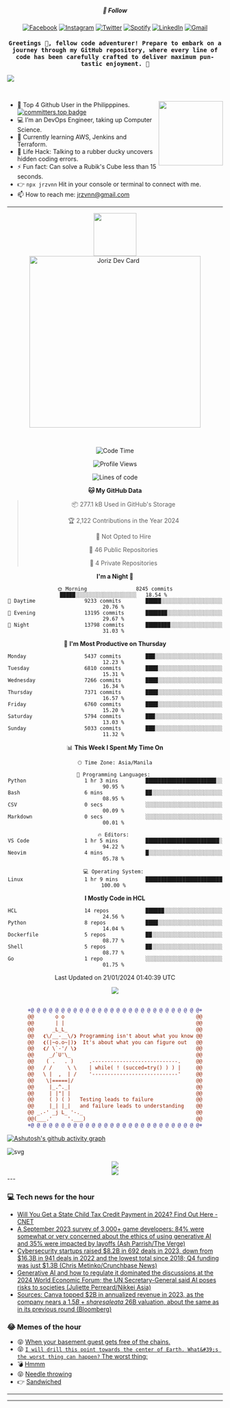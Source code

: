 <h5 align="center">💬 Follow</h5>
<div align="center">

[![Facebook](https://img.shields.io/badge/Facebook-%231877F2.svg?style=for-the-badge&logo=Facebook&logoColor=white)](https://www.facebook.com/Horisyo/)
[![Instagram](https://img.shields.io/badge/Instagram-%23E4405F.svg?style=for-the-badge&logo=Instagram&logoColor=white)](https://www.instagram.com/jrzvnn_/)
[![Twitter](https://img.shields.io/badge/Twitter-%231DA1F2.svg?style=for-the-badge&logo=Twitter&logoColor=white)](https://twitter.com/jrz_studies)
[![Spotify](https://img.shields.io/badge/Spotify-%231ED760.svg?style=for-the-badge&logo=Spotify&logoColor=white)](https://open.spotify.com/user/217td4qrc6mzqjodfalmzjpdi?si=b93099b9078c4ccb)
[![LinkedIn](https://img.shields.io/badge/LinkedIn-%230077B5.svg?style=for-the-badge&logo=LinkedIn&logoColor=white)](https://www.linkedin.com/in/jrz-vnn/)
[![Gmail](https://img.shields.io/badge/Gmail-D14836?style=for-the-badge&logo=gmail&logoColor=white)](mailto:jrzvnn@gmail.com)

</div>
<h4 align="center"><samp>Greetings 👋, fellow code adventurer! Prepare to embark on a journey through my GitHub repository, where every line of code has been carefully crafted to deliver maximum pun-tastic enjoyment. 🚀 </samp></h4>

<!--horizontal divider(gradiant)-->
<img src="https://user-images.githubusercontent.com/73097560/115834477-dbab4500-a447-11eb-908a-139a6edaec5c.gif">

&nbsp; 

<img align='right' src='https://github.com/Rishit-dagli/Rishit-dagli/blob/master/images/octocat-anime.gif' width='150"'>

- 🚀 Top 4 Github User in the Philipppines. [![committers.top badge](https://user-badge.committers.top/philippines/jrzvnn.svg)](https://user-badge.committers.top/philippines/USERNAME)
- 💻 I’m an DevOps Engineer, taking up Computer Science.
- 🤖 Currently learning AWS, Jenkins and Terraform.
- 🎯 Life Hack: Talking to a rubber ducky uncovers hidden coding errors.
- ⚡ Fun fact: Can solve a Rubik's Cube less than 15 seconds.
- 👉 `npx jrzvnn` Hit in your console or terminal to connect with me.
- 📫 How to reach me: jrzvnn@gmail.com

---

<!--🖼️OCTOCAT-->
<p align="center">

<img src="https://media.giphy.com/media/IP7sarl7C5lSFCw9rG/giphy.gif"  width="100px" height="100px">
<br />
<a href="https://app.daily.dev/jorizvillanueva"><img src="https://github.com/jrzvnn/jrzvnn/blob/main/devcard.svg" width="400" alt="Joriz Dev Card"/></a>
</p>

<br />
<div align="center">

<!--START_SECTION:waka-->
![Code Time](http://img.shields.io/badge/Code%20Time-242%20hrs%2042%20mins-blue)

![Profile Views](http://img.shields.io/badge/Profile%20Views-21-blue)

![Lines of code](https://img.shields.io/badge/From%20Hello%20World%20I%27ve%20Written-1.6%20million%20lines%20of%20code-blue)

**🐱 My GitHub Data** 

> 📦 277.1 kB Used in GitHub's Storage 
 > 
> 🏆 2,122 Contributions in the Year 2024
 > 
> 🚫 Not Opted to Hire
 > 
> 📜 46 Public Repositories 
 > 
> 🔑 4 Private Repositories 
 > 
**I'm a Night 🦉** 

```text
🌞 Morning                8245 commits        █████░░░░░░░░░░░░░░░░░░░░   18.54 % 
🌆 Daytime                9233 commits        █████░░░░░░░░░░░░░░░░░░░░   20.76 % 
🌃 Evening                13195 commits       ███████░░░░░░░░░░░░░░░░░░   29.67 % 
🌙 Night                  13798 commits       ████████░░░░░░░░░░░░░░░░░   31.03 % 
```
📅 **I'm Most Productive on Thursday** 

```text
Monday                   5437 commits        ███░░░░░░░░░░░░░░░░░░░░░░   12.23 % 
Tuesday                  6810 commits        ████░░░░░░░░░░░░░░░░░░░░░   15.31 % 
Wednesday                7266 commits        ████░░░░░░░░░░░░░░░░░░░░░   16.34 % 
Thursday                 7371 commits        ████░░░░░░░░░░░░░░░░░░░░░   16.57 % 
Friday                   6760 commits        ████░░░░░░░░░░░░░░░░░░░░░   15.20 % 
Saturday                 5794 commits        ███░░░░░░░░░░░░░░░░░░░░░░   13.03 % 
Sunday                   5033 commits        ███░░░░░░░░░░░░░░░░░░░░░░   11.32 % 
```


📊 **This Week I Spent My Time On** 

```text
🕑︎ Time Zone: Asia/Manila

💬 Programming Languages: 
Python                   1 hr 3 mins         ███████████████████████░░   90.95 % 
Bash                     6 mins              ██░░░░░░░░░░░░░░░░░░░░░░░   08.95 % 
CSV                      0 secs              ░░░░░░░░░░░░░░░░░░░░░░░░░   00.09 % 
Markdown                 0 secs              ░░░░░░░░░░░░░░░░░░░░░░░░░   00.01 % 

🔥 Editors: 
VS Code                  1 hr 5 mins         ████████████████████████░   94.22 % 
Neovim                   4 mins              █░░░░░░░░░░░░░░░░░░░░░░░░   05.78 % 

💻 Operating System: 
Linux                    1 hr 9 mins         █████████████████████████   100.00 % 
```

**I Mostly Code in HCL** 

```text
HCL                      14 repos            ██████░░░░░░░░░░░░░░░░░░░   24.56 % 
Python                   8 repos             ████░░░░░░░░░░░░░░░░░░░░░   14.04 % 
Dockerfile               5 repos             ██░░░░░░░░░░░░░░░░░░░░░░░   08.77 % 
Shell                    5 repos             ██░░░░░░░░░░░░░░░░░░░░░░░   08.77 % 
Go                       1 repo              ░░░░░░░░░░░░░░░░░░░░░░░░░   01.75 % 
```




 Last Updated on 21/01/2024 01:40:39 UTC
<!--END_SECTION:waka-->

<img src="https://wakatime.com/share/@jrzvnn/70a4618c-7cd9-4016-b7b9-eabe75c837ee.svg">

<br />
<br />

```diff
+@ @ @ @ @ @ @ @ @ @ @ @ @ @ @ @ @ @ @ @ @ @ @ @ @ @ @ @+
@@       o o                                           @@
@@       | |                                           @@
@@      _L_L_                                          @@
@@   ❮\/__-__\/❯ Programming isn't about what you know @@
@@   ❮(|~o.o~|)❯  It's about what you can figure out   @@
@@   ❮/ \`-'/ \❯                                       @@
@@     _/`U'\_                                         @@
@@    ( .   . )     .----------------------------.     @@
@@   / /     \ \    | while( ! (succed=try() ) ) |     @@
@@   \ |  ,  | /    '----------------------------'     @@
@@    \|=====|/                                        @@
@@     |_.^._|                                         @@
@@     | |"| |                                         @@
@@     ( ) ( )   Testing leads to failure              @@
@@     |_| |_|   and failure leads to understanding    @@
@@ _.-' _j L_ '-._                                     @@
@@(___.'     '.___)                                    @@
+@ @ @ @ @ @ @ @ @ @ @ @ @ @ @ @ @ @ @ @ @ @ @ @ @ @ @ @+

```

</div>




[![Ashutosh's github activity graph](https://github-readme-activity-graph.vercel.app/graph?username=jrzvnn&theme=github-compact)](https://github.com/ashutosh00710/github-readme-activity-graph)


![svg](profile-3d-contrib/profile-night-green.svg)

<div align="center">
<img src="https://github.com/jrzvnn/jrzvnn/blob/output/github-snake-dark.svg">
</div>

<div align=center>
<img align=center src=https://metrics.lecoq.io/jrzvnn?template=classic&isocalendar=1&languages=1&achievements=1&base=header%2C%20activity%2C%20community%2C%20repositories%2C%20metadata&base.indepth=false&base.hireable=false&base.skip=false&isocalendar=false&isocalendar.duration=full-year&languages=false&languages.limit=8&languages.threshold=0%25&languages.other=false&languages.colors=github&languages.sections=most-used&languages.indepth=false&languages.analysis.timeout=15&languages.analysis.timeout.repositories=7.5&languages.categories=markup%2C%20programming&languages.recent.categories=markup%2C%20programming&languages.recent.load=300&languages.recent.days=14&achievements=false&achievements.threshold=C&achievements.secrets=true&achievements.display=detailed&achievements.limit=0&config.timezone=Asia%2FManila)
</div>
<div align="left">
---

### 💻 Tech news for the hour

<!-- TECH:START -->
 - [Will You Get a State Child Tax Credit Payment in 2024? Find Out Here     - CNET](https://www.cnet.com/personal-finance/taxes/will-you-get-a-state-child-tax-credit-payment-in-2024-find-out-here/#ftag=CAD590a51e)
 - [A September 2023 survey of 3,000+ game developers: 84% were somewhat or very concerned about the ethics of using generative AI and 35% were impacted by layoffs &lpar;Ash Parrish/The Verge&rpar;](http://www.techmeme.com/240121/p4#a240121p4)
 - [Cybersecurity startups raised $8.2B in 692 deals in 2023, down from $16.3B in 941 deals in 2022 and the lowest total since 2018; Q4 funding was just $1.3B &lpar;Chris Metinko/Crunchbase News&rpar;](http://www.techmeme.com/240121/p3#a240121p3)
 - [Generative AI and how to regulate it dominated the discussions at the 2024 World Economic Forum; the UN Secretary-General said AI poses risks to societies &lpar;Juliette Perreard/Nikkei Asia&rpar;](http://www.techmeme.com/240121/p2#a240121p2)
 - [Sources: Canva topped $2B in annualized revenue in 2023, as the company nears a $1.5B+ share sale at a ~$26B valuation, about the same as in its previous round &lpar;Bloomberg&rpar;](http://www.techmeme.com/240121/p1#a240121p1)<!-- TECH:END -->

### 😂 Memes of the hour

<!-- MEMES:START -->
 - 😝 [When your basement guest gets free of the chains.](http://9gag.com/gag/a8qZV5Q)
 - 😝 [`I will drill this point towards the center of Earth. What&#39;s the worst thing can happen?` The worst thing:](http://9gag.com/gag/aL1xXOx)
 - 💣 [Hmmm](http://9gag.com/gag/agoW4wv)
 - 😝 [Needle throwing](http://9gag.com/gag/a6qPpN8)
 - 👉 [Sandwiched](http://9gag.com/gag/ay2G1xV)<!-- MEMES:END -->

---

---
